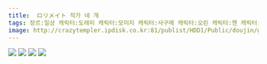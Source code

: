 ```yaml
---
title:  ロリメイト 작가 네 개
tags: 장르:일상 캐릭터:도레미 캐릭터:모미지 캐릭터:사구메 캐릭터:오린 캐릭터:첸 캐릭터:카게로 ロリメイト 동방_웹코믹
image: http://crazytempler.ipdisk.co.kr:81/publist/HDD1/Public/doujin/ghap/5729/001.jpg
---
```

<img src="http://crazytempler.ipdisk.co.kr:81/publist/HDD1/Public/doujin/ghap/5729/001.jpg">
<img src="http://crazytempler.ipdisk.co.kr:81/publist/HDD1/Public/doujin/ghap/5729/002.jpg">
<img src="http://crazytempler.ipdisk.co.kr:81/publist/HDD1/Public/doujin/ghap/5729/003.jpg">
<img src="http://crazytempler.ipdisk.co.kr:81/publist/HDD1/Public/doujin/ghap/5729/004.jpg">
